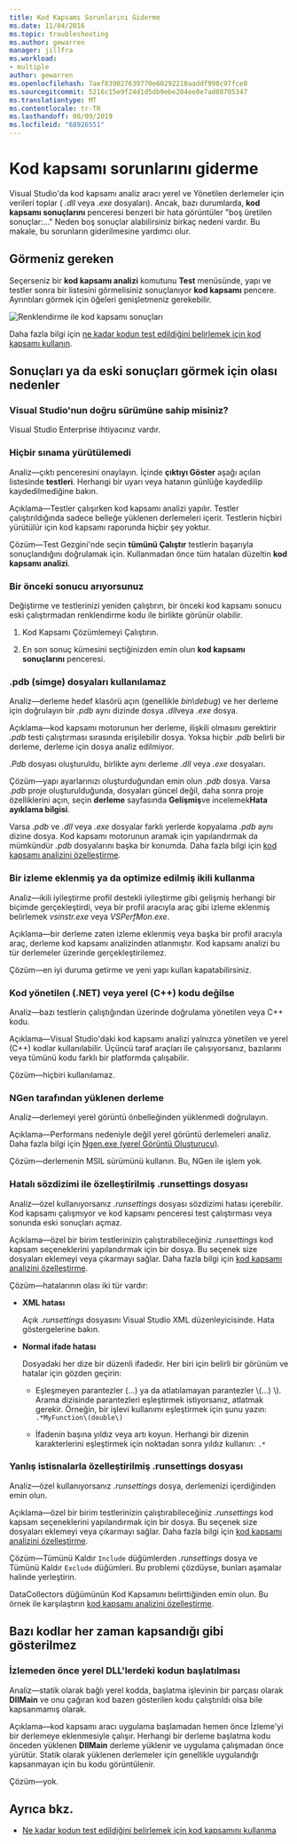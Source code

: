 ```yaml
---
title: Kod Kapsamı Sorunlarını Giderme
ms.date: 11/04/2016
ms.topic: troubleshooting
ms.author: gewarren
manager: jillfra
ms.workload:
- multiple
author: gewarren
ms.openlocfilehash: 7aef839027639770e60292210aaddf998c97fce0
ms.sourcegitcommit: 5216c15e9f24d1d5db9ebe204ee0e7ad08705347
ms.translationtype: MT
ms.contentlocale: tr-TR
ms.lasthandoff: 08/09/2019
ms.locfileid: "68926551"
---
```

# <a name="troubleshoot-code-coverage"></a>Kod kapsamı sorunlarını giderme

Visual Studio'da kod kapsamı analiz aracı yerel ve Yönetilen derlemeler için verileri toplar ( *.dll* veya *.exe* dosyaları). Ancak, bazı durumlarda, **kod kapsamı sonuçlarını** penceresi benzeri bir hata görüntüler "boş üretilen sonuçlar:..." Neden boş sonuçlar alabilirsiniz birkaç nedeni vardır. Bu makale, bu sorunların giderilmesine yardımcı olur.

## <a name="what-you-should-see"></a>Görmeniz gereken

Seçerseniz bir **kod kapsamı analizi** komutunu **Test** menüsünde, yapı ve testler sonra bir listesini görmelisiniz sonuçlanıyor **kod kapsamı** pencere. Ayrıntıları görmek için öğeleri genişletmeniz gerekebilir.

![Renklendirme ile kod kapsamı sonuçları](../test/media/codecoverage1.png)

Daha fazla bilgi için [ne kadar kodun test edildiğini belirlemek için kod kapsamı kullanın](../test/using-code-coverage-to-determine-how-much-code-is-being-tested.md).

## <a name="possible-reasons-for-seeing-no-results-or-old-results"></a>Sonuçları ya da eski sonuçları görmek için olası nedenler

### <a name="do-you-have-the-right-edition-of-visual-studio"></a>Visual Studio'nun doğru sürümüne sahip misiniz?
Visual Studio Enterprise ihtiyacınız vardır.

### <a name="no-tests-were-executed"></a>Hiçbir sınama yürütülemedi

Analiz&mdash;çıktı penceresini onaylayın. İçinde **çıktıyı Göster** aşağı açılan listesinde **testleri**. Herhangi bir uyarı veya hatanın günlüğe kaydedilip kaydedilmediğine bakın.

Açıklama&mdash;Testler çalışırken kod kapsamı analizi yapılır. Testler çalıştırıldığında sadece belleğe yüklenen derlemeleri içerir. Testlerin hiçbiri yürütülür için kod kapsamı raporunda hiçbir şey yoktur.

Çözüm&mdash;Test Gezgini'nde seçin **tümünü Çalıştır** testlerin başarıyla sonuçlandığını doğrulamak için. Kullanmadan önce tüm hataları düzeltin **kod kapsamı analizi**.

### <a name="youre-looking-at-a-previous-result"></a>Bir önceki sonucu arıyorsunuz

Değiştirme ve testlerinizi yeniden çalıştırın, bir önceki kod kapsamı sonucu eski çalıştırmadan renklendirme kodu ile birlikte görünür olabilir.

1. Kod Kapsamı Çözümlemeyi Çalıştırın.

2. En son sonuç kümesini seçtiğinizden emin olun **kod kapsamı sonuçlarını** penceresi.

### <a name="pdb-symbol-files-are-unavailable"></a>.pdb (simge) dosyaları kullanılamaz

Analiz&mdash;derleme hedef klasörü açın (genellikle *bin\debug*) ve her derleme için doğrulayın bir *.pdb* aynı dizinde dosya *.dll*veya *.exe* dosya.

Açıklama&mdash;kod kapsamı motorunun her derleme, ilişkili olmasını gerektirir *.pdb* testi çalıştırması sırasında erişilebilir dosya. Yoksa hiçbir *.pdb* belirli bir derleme, derleme için dosya analiz edilmiyor.

*.Pdb* dosyası oluşturuldu, birlikte aynı derleme *.dll* veya *.exe* dosyaları.

Çözüm&mdash;yapı ayarlarınızı oluşturduğundan emin olun *.pdb* dosya. Varsa *.pdb* proje oluşturulduğunda, dosyaları güncel değil, daha sonra proje özelliklerini açın, seçin **derleme** sayfasında **Gelişmiş**ve incelemek**Hata ayıklama bilgisi**.

Varsa *.pdb* ve *.dll* veya *.exe* dosyalar farklı yerlerde kopyalama *.pdb* aynı dizine dosya. Kod kapsamı motorunun aramak için yapılandırmak da mümkündür *.pdb* dosyalarını başka bir konumda. Daha fazla bilgi için [kod kapsamı analizini özelleştirme](../test/customizing-code-coverage-analysis.md).

### <a name="use-an-instrumented-or-optimized-binary"></a>Bir izleme eklenmiş ya da optimize edilmiş ikili kullanma

Analiz&mdash;ikili iyileştirme profil destekli iyileştirme gibi gelişmiş herhangi bir biçimde gerçekleştirdi, veya bir profil aracıyla araç gibi izleme eklenmiş belirlemek *vsinstr.exe* veya  *VSPerfMon.exe*.

Açıklama&mdash;bir derleme zaten izleme eklenmiş veya başka bir profil aracıyla araç, derleme kod kapsamı analizinden atlanmıştır. Kod kapsamı analizi bu tür derlemeler üzerinde gerçekleştirilemez.

Çözüm&mdash;en iyi duruma getirme ve yeni yapı kullan kapatabilirsiniz.

### <a name="code-is-not-managed-net-or-native-c-code"></a>Kod yönetilen (.NET) veya yerel (C++) kodu değilse

Analiz&mdash;bazı testlerin çalıştığından üzerinde doğrulama yönetilen veya C++ kodu.

Açıklama&mdash;Visual Studio'daki kod kapsamı analizi yalnızca yönetilen ve yerel (C++) kodlar kullanılabilir. Üçüncü taraf araçları ile çalışıyorsanız, bazılarını veya tümünü kodu farklı bir platformda çalışabilir.

Çözüm&mdash;hiçbiri kullanılamaz.

### <a name="assembly-has-been-installed-by-ngen"></a>NGen tarafından yüklenen derleme

Analiz&mdash;derlemeyi yerel görüntü önbelleğinden yüklenmedi doğrulayın.

Açıklama&mdash;Performans nedeniyle değil yerel görüntü derlemeleri analiz. Daha fazla bilgi için [Ngen.exe (yerel Görüntü Oluşturucu)](/dotnet/framework/tools/ngen-exe-native-image-generator).

Çözüm&mdash;derlemenin MSIL sürümünü kullanın. Bu, NGen ile işlem yok.

### <a name="custom-runsettings-file-with-bad-syntax"></a>Hatalı sözdizimi ile özelleştirilmiş .runsettings dosyası

Analiz&mdash;özel kullanıyorsanız *.runsettings* dosyası sözdizimi hatası içerebilir. Kod kapsamı çalışmıyor ve kod kapsamı penceresi test çalıştırması veya sonunda eski sonuçları açmaz.

Açıklama&mdash;özel bir birim testlerinizin çalıştırabileceğiniz *.runsettings* kod kapsam seçeneklerini yapılandırmak için bir dosya. Bu seçenek size dosyaları eklemeyi veya çıkarmayı sağlar. Daha fazla bilgi için [kod kapsamı analizini özelleştirme](../test/customizing-code-coverage-analysis.md).

Çözüm&mdash;hatalarının olası iki tür vardır:

- **XML hatası**

     Açık *.runsettings* dosyasını Visual Studio XML düzenleyicisinde. Hata göstergelerine bakın.

- **Normal ifade hatası**

  Dosyadaki her dize bir düzenli ifadedir. Her biri için belirli bir görünüm ve hatalar için gözden geçirin:

  - Eşleşmeyen parantezler (...) ya da atlatılamayan parantezler \\(...) \\). Arama dizisinde parantezleri eşleştirmek istiyorsanız, atlatmak gerekir. Örneğin, bir işlevi kullanımı eşleştirmek için şunu yazın: `.*MyFunction\(double\)`

  - İfadenin başına yıldız veya artı koyun. Herhangi bir dizenin karakterlerini eşleştirmek için noktadan sonra yıldız kullanın: `.*`

### <a name="custom-runsettings-file-with-incorrect-exclusions"></a>Yanlış istisnalarla özelleştirilmiş .runsettings dosyası

Analiz&mdash;özel kullanıyorsanız *.runsettings* dosya, derlemenizi içerdiğinden emin olun.

Açıklama&mdash;özel bir birim testlerinizin çalıştırabileceğiniz *.runsettings* kod kapsam seçeneklerini yapılandırmak için bir dosya. Bu seçenek size dosyaları eklemeyi veya çıkarmayı sağlar. Daha fazla bilgi için [kod kapsamı analizini özelleştirme](../test/customizing-code-coverage-analysis.md).

Çözüm&mdash;Tümünü Kaldır `Include` düğümlerden *.runsettings* dosya ve Tümünü Kaldır `Exclude` düğümleri. Bu problemi çözdüyse, bunları aşamalar halinde yerleştirin.

DataCollectors düğümünün Kod Kapsamını belirttiğinden emin olun. Bu örnek ile karşılaştırın [kod kapsamı analizini özelleştirme](../test/customizing-code-coverage-analysis.md).

## <a name="some-code-is-always-shown-as-not-covered"></a>Bazı kodlar her zaman kapsandığı gibi gösterilmez

### <a name="initialization-code-in-native-dlls-is-executed-before-instrumentation"></a>İzlemeden önce yerel DLL'lerdeki kodun başlatılması

Analiz&mdash;statik olarak bağlı yerel kodda, başlatma işlevinin bir parçası olarak **DllMain** ve onu çağıran kod bazen gösterilen kodu çalıştırıldı olsa bile kapsanmamış olarak.

Açıklama&mdash;kod kapsamı aracı uygulama başlamadan hemen önce İzleme'yi bir derlemeye eklenmesiyle çalışır. Herhangi bir derleme başlatma kodu önceden yüklenen **DllMain** derleme yüklenir ve uygulama çalışmadan önce yürütür. Statik olarak yüklenen derlemeler için genellikle uygulandığı kapsanmayan için bu kodu görüntülenir.

Çözüm&mdash;yok.

## <a name="see-also"></a>Ayrıca bkz.

- [Ne kadar kodun test edildiğini belirlemek için kod kapsamını kullanma](../test/using-code-coverage-to-determine-how-much-code-is-being-tested.md)
